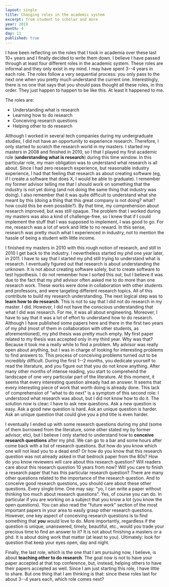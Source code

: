 ```yaml
---
layout: single
title: Changing roles in the academic system
excerpt: from student to scholar and more
year: 2019
month: 4
day: 11
published: true
---
```


I have been reflecting on the roles that I took in academia over these last 10+
years and I finally decided to write them down. I believe I have passed through at
least four different roles in the academic system. These roles are informal and
they only exist in my mind. I may have spent 3--4 years in
each role. The roles follow a very sequential process: you only pass to the
next one when you pretty much understand the current one. Interestingly, there
is no one that says that you should pass thought all these roles, in this order.
They just happen to happen to be like this. At least it happened to me.

The roles are:

- Understanding what is research
- Learning how to do research
- Conceiving research questions
- Helping other to do research

Although I worked in several tech companies during my undergraduate studies,
I did not have an opportunity to experience research.
Therefore, I only started to scratch the research world in my masters. I started
my masters in 2008 and finished in 2010, so I that I played my first academic
role (**understanding what is research**) during this time window. In this particular
role, my main obligation was to understand what research is all about. Since I had zero
research experience, but reasonable industry experience, I had that feeling that
research as about creating software (eg, if I create a software that does X, I
would be able to graduate). I remember my former advisor telling me that I should
work on something that the industry is not yet doing (and not doing the same thing
that industry was doing). I also remember that it was quite difficult to understand
what she meant by this (doing a thing that this great company is not doing? what?
how could this be even possible?). By that time, my comprehension about research
improved, but was still opaque. The problem that I worked during my masters was
also a kind of challenge-free, so I knew that if I could implement the stuff that
I was supposed to implement, I was good to go. For me, research was a lot of work
and little to no reward. In this sense, research was pretty much what I  experienced
in industry, not to mention the hassle of being a student with little income.  

I finished my masters in 2010 with this rough notion of research, and still in
2010 I get back to the industry. I nevertheless started my phd one year later,
in 2011. I have to say that I started my phd still trying to understand what is
research. I eventually figured out that research is about understanding the unknown.
It is not about creating software solely, but to create software to test hypothesis.
I do not remember how I sorted this out, but I believe it was due to the fact
that my phd advisor often asked me to do more than one research work. These works
were done in collaboration with other students and professors, and were targeting
different research topics. All of this contribute to build my research understanding.
The next logical step was to **learn how to do research**. This is not to say that
I did not do research in my master. I did. However, I did not have the conscious
understanding that what I did was research. For me, it was all about engineering.
Moreover, I have to say that it was a lot of effort to understand how to do research.
Although I have published some papers here and there in the first two years of my
phd (most of them in collaboration with other students, as aforementioned), my
phd thesis was pretty much empty. My first paper related to my thesis was accepted
only in my third year. Why was that? Because it took me a really while to find a
problem. My advisor was really open about anything, but I was in charge of looking
for interesting problems to find answers to. This process of conceiving problems
turned out to be incredibly difficult. During the first 1--2 months, you dedicate
yourself to read the literature, and you figure out that you do not know anything.
After many other months of intense reading, you start to comprehend the landscape
of one very particular part of the literature. At this moment, it seems that every
interesting question already had an answer. It seems that every interesting piece
of work that worth doing is already done. This lack of comprehension of "what to
do next" is a symptom of this second role: I understood what research was about, but
I did not know how to do it. The solution now is clear: I have to ask new questions.
Ask a new question is easy. Ask a good new question is hard. Ask an unique question
is harder. Ask an unique question that could give you a phd title is even harder.

I eventually I ended up with some research questions during my phd (some of them
borrowed from the literature, some other stated my by former advisor, etc), but
I believe I only started to understand how to **conceive research questions**
after my phd. We can go to a bar and some hours after come back with a list of
research questions. But how do you know which one will not lead you to a dead end?
Or how do you know that this research question was not already asked in that bedrock
paper from the 80s? How do you know reviewers will care about this research question?
Will readers care about this research question 10 years from now? Will you care
to finish a research paper that has this particular research question? There are
many other questions related to the importance of the research question. And to
conceive good research questions, you should care about these other questions.
Every single time. One may say: "yo, I can write a paper without thinking too
much about research questions". Yes, of course you can do. In particular if you
are working on a subject that you know a lot (you know the open questions). You
can also read the "future work" section of the most important papers in your area
to easily grasp other research questions. However, one key aspect of conceiving
research questions is to find something that ***you*** would love to do. More
importantly, regardless if the question is unique, unanswered, timely, beautiful,
etc., would you trade your precious time to find an answer to it? It is not about
finishing a masters or a phd. It is about doing work that matter (at least to you).
Ultimately: look for question that keep your eyes open, day and night.

Finally, the last role, which is the one that I am pursuing now, I believe, is
about **teaching other to do research**. The goal now is not to have your paper
accepted at that top conference, but, instead, helping others to have their papers
accepted as well. Since I am just starting this role, I have little to share. But
one thing that I am thinking is that: since these roles last for about 3--4 years
each, which role comes next?

